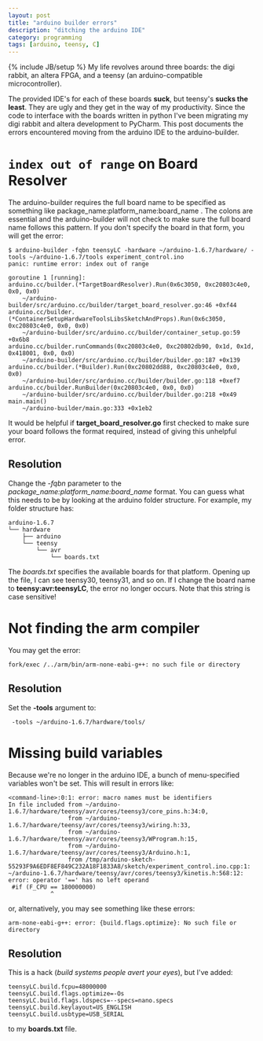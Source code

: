 ```yaml
---
layout: post
title: "arduino builder errors"
description: "ditching the arduino IDE"
category: programming
tags: [arduino, teensy, C]
---
```

{% include JB/setup %}
My life revolves around three boards: the digi rabbit, an altera FPGA, and a
teensy (an arduino-compatible microcontroller).

The provided IDE's for each of these boards **suck**, but teensy's **sucks the
least**. They are ugly and they get in the way of my productivity. Since the code to interface with the boards 
written in python I've been migrating my digi rabbit and altera
development to PyCharm. This post documents the errors encountered moving from the arduino IDE to the arduino-builder.

`index out of range` on Board Resolver
======================================

 The arduino-builder requires the full board name to be specified as
 something like package_name:platform_name:board_name . The colons are
 essential and the arduino-builder will not check to make sure the full board
  name follows this pattern. If you don't specify the board in that form, you
   will get the error:

```
$ arduino-builder -fqbn teensyLC -hardware ~/arduino-1.6.7/hardware/ -tools ~/arduino-1.6.7/tools experiment_control.ino
panic: runtime error: index out of range

goroutine 1 [running]:
arduino.cc/builder.(*TargetBoardResolver).Run(0x6c3050, 0xc20803c4e0, 0x0, 0x0)
	~/arduino-builder/src/arduino.cc/builder/target_board_resolver.go:46 +0xf44
arduino.cc/builder.(*ContainerSetupHardwareToolsLibsSketchAndProps).Run(0x6c3050, 0xc20803c4e0, 0x0, 0x0)
	~/arduino-builder/src/arduino.cc/builder/container_setup.go:59 +0x6b8
arduino.cc/builder.runCommands(0xc20803c4e0, 0xc20802db90, 0x1d, 0x1d, 0x418001, 0x0, 0x0)
	~/arduino-builder/src/arduino.cc/builder/builder.go:187 +0x139
arduino.cc/builder.(*Builder).Run(0xc20802dd88, 0xc20803c4e0, 0x0, 0x0)
	~/arduino-builder/src/arduino.cc/builder/builder.go:118 +0xef7
arduino.cc/builder.RunBuilder(0xc20803c4e0, 0x0, 0x0)
	~/arduino-builder/src/arduino.cc/builder/builder.go:218 +0x49
main.main()
	~/arduino-builder/main.go:333 +0x1eb2

```

It would be helpful if **target_board_resolver.go** first checked to make
sure your board follows the format required, instead of giving this unhelpful
 error.

Resolution
----------

Change the *-fqbn* parameter to the *package_name:platform_name:board_name*
format. You can guess what this needs to be by looking at the arduino folder
structure. For example, my folder structure has:

```
arduino-1.6.7
└── hardware
    ├── arduino
    └── teensy
        └── avr
            └── boards.txt

```

The *boards.txt* specifies the available boards for that platform. Opening up
 the file, I can see teensy30, teensy31, and so on. If I change the board
 name to **teensy:avr:teensyLC**, the error no longer occurs. Note that this
 string is case sensitive!

Not finding the arm compiler
============================

You may get the error:

```
fork/exec /../arm/bin/arm-none-eabi-g++: no such file or directory
```

Resolution
----------

Set the **-tools** argument to:

```
 -tools ~/arduino-1.6.7/hardware/tools/
```

Missing build variables
=======================

Because we're no longer in the arduino IDE, a bunch of menu-specified 
variables won't be set. This will result in errors like: 

```
<command-line>:0:1: error: macro names must be identifiers
In file included from ~/arduino-1.6.7/hardware/teensy/avr/cores/teensy3/core_pins.h:34:0,
                 from ~/arduino-1.6.7/hardware/teensy/avr/cores/teensy3/wiring.h:33,
                 from ~/arduino-1.6.7/hardware/teensy/avr/cores/teensy3/WProgram.h:15,
                 from ~/arduino-1.6.7/hardware/teensy/avr/cores/teensy3/Arduino.h:1,
                 from /tmp/arduino-sketch-55293F9A6EDF8EF849C232A18F1833A8/sketch/experiment_control.ino.cpp:1:
~/arduino-1.6.7/hardware/teensy/avr/cores/teensy3/kinetis.h:568:12: error: operator '==' has no left operand
 #if (F_CPU == 180000000)
            ^
```
or, alternatively, you may see something like these errors:

```
arm-none-eabi-g++: error: {build.flags.optimize}: No such file or directory
```

Resolution
----------

This is a hack (*build systems people avert your eyes*), but I've added: 

```
teensyLC.build.fcpu=48000000
teensyLC.build.flags.optimize=-Os
teensyLC.build.flags.ldspecs=--specs=nano.specs
teensyLC.build.keylayout=US_ENGLISH
teensyLC.build.usbtype=USB_SERIAL
```

to my **boards.txt** file.
